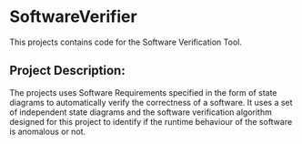 # SoftwareVerifier

This projects contains code for the Software Verification Tool.

## Project Description:

The projects uses Software Requirements specified in the form of state diagrams to automatically verify the correctness of a software.
It uses a set of independent state diagrams and the software verification algorithm designed for this project to identify if the runtime
behaviour of the software is anomalous or not.
